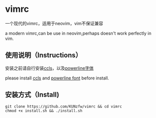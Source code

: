 # vimrc
一个现代的vimrc，适用于neovim，vim不保证兼容

a modern vimrc,can be use in neovim,perhaps doesn't work perfectly in vim.

## 使用说明（Instructions）
安装之前请自行安装[ccls](https://github.com/MaskRay/ccls)，以及[powerline字体](https://github.com/powerline/fonts)

please install [ccls](https://github.com/MaskRay/ccls) and [powerline font](https://github.com/powerline/fonts) before install.

## 安装方式（Install)
```
git clone https://github.com/KUNzfw/vimrc && cd vimrc
chmod +x install.sh && ./install.sh 
```
